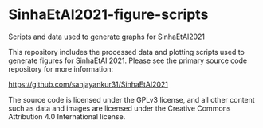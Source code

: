 # SinhaEtAl2021-figure-scripts
Scripts and data used to generate graphs for SinhaEtAl2021

This repository includes the processed data and plotting scripts used to generate figures for SinhaEtAl 2021.
Please see the primary source code repository for more information:

https://github.com/sanjayankur31/SinhaEtAl2021

The source code is licensed under the GPLv3 license, and all other content such as data and images are licensed under the Creative Commons Attribution 4.0 International license.
